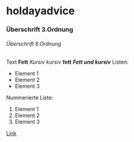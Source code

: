 # holdayadvice
### Überschrift 3.Ordnung
###### Überschrift 6.Ordnung
Text
**Fett** *Kursiv* _kursiv_ __fett__  ***Fett und kursiv***
Listen:
- Element 1
- Element 2
- Element 3

Nummerierte Liste:
1. Element 1
2. Element 2
3. Element 3

[Link](https://google.com)
